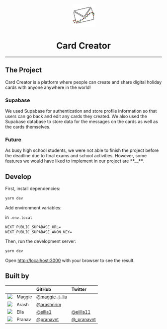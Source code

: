 <div align="center">
<img src="./public/icon.png" width="75">
<h1>
Card Creator</h1>
</div>

---

## The Project

Card Creator is a platform where people can create and share digital holiday cards with anyone anywhere in the world!

### Supabase

We used Supabase for authentication and store profile information so that users can go back and edit any cards they created. We also used the Supabase database to store data for the messages on the cards as well as the cards themselves.

### Future

As busy high school students, we were not able to finish the project before the deadline due to final exams and school activities. However, some features we would have liked to implement in our project are \***\*\_\_\*\***.

## Develop

First, install dependencies:

```bash
yarn dev
```

Add environment variables:

in `.env.local`

```
NEXT_PUBLIC_SUPABASE_URL=
NEXT_PUBLIC_SUPABASE_ANON_KEY=
```

Then, run the development server:

```bash
yarn dev
```

Open [http://localhost:3000](http://localhost:3000) with your browser to see the result.

## Built by

|                                                            |        | GitHub                                           | Twitter                                      |
| :--------------------------------------------------------- | :----- | :----------------------------------------------- | :------------------------------------------- |
| <img src="https://github.com/maggie-j-liu.png" width="50"> | Maggie | [@maggie-j-liu](https://github.com/maggie-j-liu) |                                              |
| <img src="https://github.com/arashnrim.png" width="50">    | Arash  | [@arashnrim](https://github.com/arashnrim)       |                                              |
| <img src="https://github.com/eilla1.png" width="50">       | Ella   | [@eilla1](https://github.com/eilla1)             | [@eiilla11](https://twitter.com/eiilla11)    |
| <img src="https://github.com/pranavnt.png" width="50">     | Pranav | [@pranavnt](https://github.com/pranavnt)         | [@\_pranavnt](https://twitter.com/_pranavnt) |
